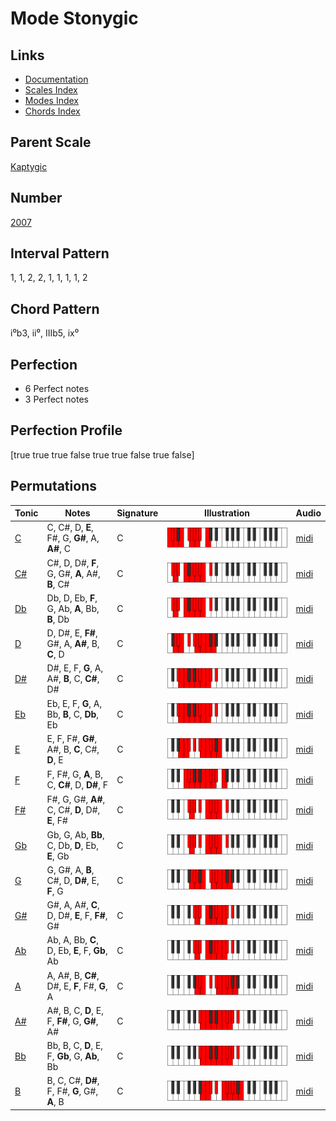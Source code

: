 # Mode Stonygic

## Links

- [Documentation](README.md)
- [Scales Index](Scales.md)
- [Modes Index](Modes.md)
- [Chords Index](Chords.md)

## Parent Scale

[Kaptygic](ScaleKaptygic.md)

## Number

[2007](https://ianring.com/musictheory/scales/2007)

## Interval Pattern

1, 1, 2, 2, 1, 1, 1, 1, 2

## Chord Pattern

i⁰b3, ii⁰, IIIb5, ix⁰

## Perfection

- 6 Perfect notes
- 3 Perfect notes

## Perfection Profile

[true true true false true true false true false]

## Permutations

| Tonic | Notes | Signature | Illustration | Audio |
|-------|-------|-----------|--------------|-------|
| [C](ModeCNaturalStonygic.md) | C, C#, D, **E**, F#, G, **G#**, A, **A#**, C | C | ![CNaturalStonygic](ModeCNaturalStonygic.png) | [midi](https://github.com/edipermadi/music/blob/main/docs/ModeCNaturalStonygic.mid?raw=true) |
| [C#](ModeCSharpStonygic.md) | C#, D, D#, **F**, G, G#, **A**, A#, **B**, C# | C | ![CSharpStonygic](ModeCSharpStonygic.png) | [midi](https://github.com/edipermadi/music/blob/main/docs/ModeCSharpStonygic.mid?raw=true) |
| [Db](ModeDFlatStonygic.md) | Db, D, Eb, **F**, G, Ab, **A**, Bb, **B**, Db | C | ![DFlatStonygic](ModeDFlatStonygic.png) | [midi](https://github.com/edipermadi/music/blob/main/docs/ModeDFlatStonygic.mid?raw=true) |
| [D](ModeDNaturalStonygic.md) | D, D#, E, **F#**, G#, A, **A#**, B, **C**, D | C | ![DNaturalStonygic](ModeDNaturalStonygic.png) | [midi](https://github.com/edipermadi/music/blob/main/docs/ModeDNaturalStonygic.mid?raw=true) |
| [D#](ModeDSharpStonygic.md) | D#, E, F, **G**, A, A#, **B**, C, **C#**, D# | C | ![DSharpStonygic](ModeDSharpStonygic.png) | [midi](https://github.com/edipermadi/music/blob/main/docs/ModeDSharpStonygic.mid?raw=true) |
| [Eb](ModeEFlatStonygic.md) | Eb, E, F, **G**, A, Bb, **B**, C, **Db**, Eb | C | ![EFlatStonygic](ModeEFlatStonygic.png) | [midi](https://github.com/edipermadi/music/blob/main/docs/ModeEFlatStonygic.mid?raw=true) |
| [E](ModeENaturalStonygic.md) | E, F, F#, **G#**, A#, B, **C**, C#, **D**, E | C | ![ENaturalStonygic](ModeENaturalStonygic.png) | [midi](https://github.com/edipermadi/music/blob/main/docs/ModeENaturalStonygic.mid?raw=true) |
| [F](ModeFNaturalStonygic.md) | F, F#, G, **A**, B, C, **C#**, D, **D#**, F | C | ![FNaturalStonygic](ModeFNaturalStonygic.png) | [midi](https://github.com/edipermadi/music/blob/main/docs/ModeFNaturalStonygic.mid?raw=true) |
| [F#](ModeFSharpStonygic.md) | F#, G, G#, **A#**, C, C#, **D**, D#, **E**, F# | C | ![FSharpStonygic](ModeFSharpStonygic.png) | [midi](https://github.com/edipermadi/music/blob/main/docs/ModeFSharpStonygic.mid?raw=true) |
| [Gb](ModeGFlatStonygic.md) | Gb, G, Ab, **Bb**, C, Db, **D**, Eb, **E**, Gb | C | ![GFlatStonygic](ModeGFlatStonygic.png) | [midi](https://github.com/edipermadi/music/blob/main/docs/ModeGFlatStonygic.mid?raw=true) |
| [G](ModeGNaturalStonygic.md) | G, G#, A, **B**, C#, D, **D#**, E, **F**, G | C | ![GNaturalStonygic](ModeGNaturalStonygic.png) | [midi](https://github.com/edipermadi/music/blob/main/docs/ModeGNaturalStonygic.mid?raw=true) |
| [G#](ModeGSharpStonygic.md) | G#, A, A#, **C**, D, D#, **E**, F, **F#**, G# | C | ![GSharpStonygic](ModeGSharpStonygic.png) | [midi](https://github.com/edipermadi/music/blob/main/docs/ModeGSharpStonygic.mid?raw=true) |
| [Ab](ModeAFlatStonygic.md) | Ab, A, Bb, **C**, D, Eb, **E**, F, **Gb**, Ab | C | ![AFlatStonygic](ModeAFlatStonygic.png) | [midi](https://github.com/edipermadi/music/blob/main/docs/ModeAFlatStonygic.mid?raw=true) |
| [A](ModeANaturalStonygic.md) | A, A#, B, **C#**, D#, E, **F**, F#, **G**, A | C | ![ANaturalStonygic](ModeANaturalStonygic.png) | [midi](https://github.com/edipermadi/music/blob/main/docs/ModeANaturalStonygic.mid?raw=true) |
| [A#](ModeASharpStonygic.md) | A#, B, C, **D**, E, F, **F#**, G, **G#**, A# | C | ![ASharpStonygic](ModeASharpStonygic.png) | [midi](https://github.com/edipermadi/music/blob/main/docs/ModeASharpStonygic.mid?raw=true) |
| [Bb](ModeBFlatStonygic.md) | Bb, B, C, **D**, E, F, **Gb**, G, **Ab**, Bb | C | ![BFlatStonygic](ModeBFlatStonygic.png) | [midi](https://github.com/edipermadi/music/blob/main/docs/ModeBFlatStonygic.mid?raw=true) |
| [B](ModeBNaturalStonygic.md) | B, C, C#, **D#**, F, F#, **G**, G#, **A**, B | C | ![BNaturalStonygic](ModeBNaturalStonygic.png) | [midi](https://github.com/edipermadi/music/blob/main/docs/ModeBNaturalStonygic.mid?raw=true) |
